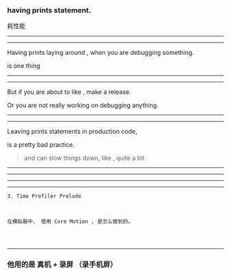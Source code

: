 
### having prints statement.

耗性能
<hr>


<hr>


Having prints laying around , when you are debugging something.

is one thing


<hr>


<hr>



But if you are about to like , make a release.

Or you are not really working on debugging anything.




<hr>


<hr>



Leaving prints statements in production code,


is a pretty bad practice.

> and can slow things down, like , quite a bit.

<hr>


<hr>


<hr>


<hr>

```
3. Time Profiler Prelude



在模拟器中， 使用 Core Motion , 是怎么做到的。




```



<hr>


### 他用的是 真机 + 录屏 （录手机屏）

